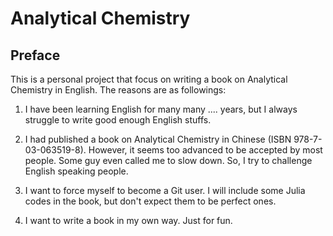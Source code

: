 # Analytical Chemistry

## Preface

This is a personal project that focus on writing a book on Analytical Chemistry in English. The reasons are as followings:

1. I have been learning English for many many .... years, but I always struggle to write good enough English stuffs. 

2. I had published a book on Analytical Chemistry in Chinese (ISBN 978-7-03-063519-8). However, it seems too advanced to be accepted by most people. Some guy even called me to slow down. So, I try to challenge English speaking people.

3. I want to force myself to become a Git user. I will include some Julia codes in the book, but don't expect them to be perfect ones.  

4. I want to write a book in my own way. Just for fun.
